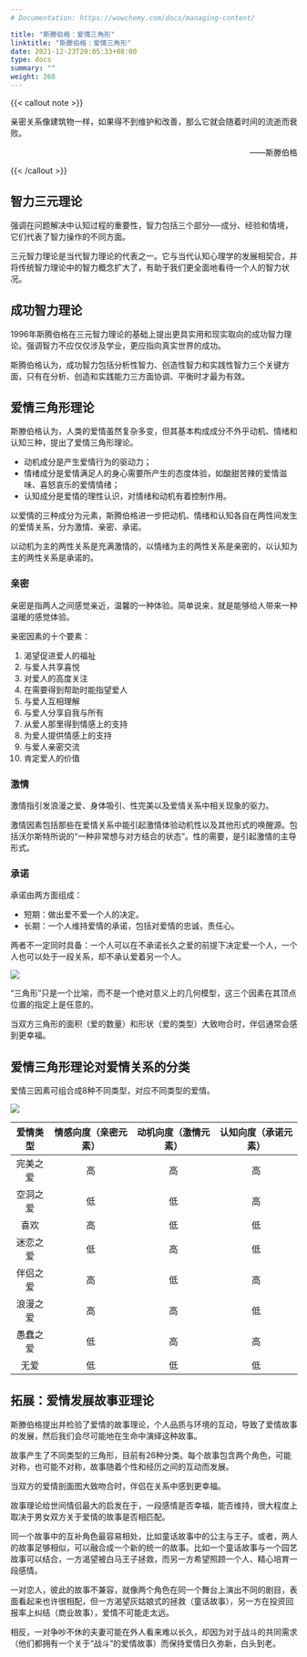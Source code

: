 ```yaml
---
# Documentation: https://wowchemy.com/docs/managing-content/

title: "斯滕伯格：爱情三角形"
linktitle: "斯滕伯格：爱情三角形"
date: 2021-12-23T20:05:33+08:00
type: docs
summary: ""
weight: 260
---
```


<!--more-->

{{< callout note >}}

亲密关系像建筑物一样，如果得不到维护和改善，那么它就会随着时间的流逝而衰败。

<p align="right">——斯滕伯格</p>

{{< /callout >}}

## 智力三元理论

强调在问题解决中认知过程的重要性，智力包括三个部分──成分、经验和情境，它们代表了智力操作的不同方面。

三元智力理论是当代智力理论的代表之一。它与当代认知心理学的发展相契合，并将传统智力理论中的智力概念扩大了，有助于我们更全面地看待一个人的智力状况。

## 成功智力理论

1996年斯腾伯格在三元智力理论的基础上提出更具实用和现实取向的成功智力理论。强调智力不应仅仅涉及学业，更应指向真实世界的成功。

斯腾伯格认为，成功智力包括分析性智力、创造性智力和实践性智力三个关键方面，只有在分析、创造和实践能力三方面协调、平衡时才最为有效。

## 爱情三角形理论

斯滕伯格认为，人类的爱情虽然复杂多变，但其基本构成成分不外乎动机、情绪和认知三种，提出了爱情三角形理论。

- 动机成分是产生爱情行为的驱动力；
- 情绪成分是爱情满足人的身心需要所产生的态度体验，如酸甜苦辣的爱情滋味、喜怒哀乐的爱情情绪；
- 认知成分是爱情的理性认识，对情绪和动机有着控制作用。

以爱情的三种成分为元素，斯腾伯格进一步把动机、情绪和认知各自在两性间发生的爱情关系，分为激情、亲密、承诺。

以动机为主的两性关系是充满激情的，以情绪为主的两性关系是亲密的，以认知为主的两性关系是承诺的。

### 亲密

亲密是指两人之间感觉亲近，温馨的一种体验。简单说来，就是能够给人带来一种温暖的感觉体验。

亲密因素的十个要素：

1. 渴望促进爱人的福祉
2. 与爱人共享喜悦
3. 对爱人的高度关注
4. 在需要得到帮助时能指望爱人
5. 与爱人互相理解
6. 与爱人分享自我与所有
7. 从爱人那里得到情感上的支持
8. 为爱人提供情感上的支持
9. 与爱人亲密交流
10. 肯定爱人的价值

### 激情

激情指引发浪漫之爱、身体吸引、性完美以及爱情关系中相关现象的驱力。

激情因素包括那些在爱情关系中能引起激情体验动机性以及其他形式的唤醒源。包括沃尔斯特所说的“一种非常想与对方结合的状态”。性的需要，是引起激情的主导形式。

### 承诺

承诺由两方面组成：

- 短期：做出爱不爱一个人的决定。
- 长期：一个人维持爱情的承诺，包括对爱情的忠诚，责任心。

两者不一定同时具备：一个人可以在不承诺长久之爱的前提下决定爱一个人，一个人也可以处于一段关系，却不承认爱着另一个人。

![](/learn/love-psychology/chaper2/爱情三角形理论.jpg)

“三角形”只是一个比喻，而不是一个绝对意义上的几何模型，这三个因素在其顶点位置的指定上是任意的。

当双方三角形的面积（爱的数量）和形状（爱的类型）大致吻合时，伴侣通常会感到更幸福。

## 爱情三角形理论对爱情关系的分类

爱情三因素可组合成8种不同类型，对应不同类型的爱情。

![](/learn/love-psychology/chaper2/爱情三角形理论对爱情关系的分类.jpg)

| 爱情类型 | 情感向度（亲密元素） | 动机向度（激情元素） | 认知向度（承诺元素） |
| :------: | :------------------: | :------------------: | :------------------: |
| 完美之爱 |          高          |          高          |          高          |
| 空洞之爱 |          低          |          低          |          高          |
|   喜欢   |          高          |          低          |          低          |
| 迷恋之爱 |          低          |          高          |          低          |
| 伴侣之爱 |          高          |          低          |          高          |
| 浪漫之爱 |          高          |          高          |          低          |
| 愚蠢之爱 |          低          |          高          |          高          |
|   无爱   |          低          |          低          |          低          |

## 拓展：爱情发展故事亚理论

斯滕伯格提出并检验了爱情的故事理论，个人品质与环境的互动，导致了爱情故事的发展，然后我们会尽可能地在生命中演绎这种故事。

故事产生了不同类型的三角形，目前有26种分类。每个故事包含两个角色，可能对称，也可能不对称，故事随着个性和经历之间的互动而发展。

当双方的爱情剖面图大致吻合时，伴侣在关系中感到更幸福。

故事理论给世间情侣最大的启发在于，一段感情是否幸福，能否维持，很大程度上取决于男女双方关于爱情的故事是否相匹配。

同一个故事中的互补角色最容易相处，比如童话故事中的公主与王子。或者，两人的故事足够相似，可以融合成一个新的统一的故事。比如一个童话故事与一个园艺故事可以结合，一方渴望被白马王子拯救，而另一方希望照顾一个人、精心培育一段感情。

一对恋人，彼此的故事不兼容，就像两个角色在同一个舞台上演出不同的剧目，表面看起来也许很相配，但一方渴望灰姑娘式的拯救（童话故事），另一方在投资回报率上纠结（商业故事），爱情不可能走太远。

相反，一对争吵不休的夫妻可能在外人看来难以长久，却因为对于战斗的共同需求（他们都拥有一个关于“战斗”的爱情故事）而保持爱情日久弥新，白头到老。